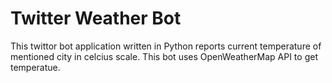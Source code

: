 # Twitter Weather Bot

This twittor bot application written in Python reports current temperature of mentioned city in celcius scale.
This bot uses OpenWeatherMap API to get temperatue.

